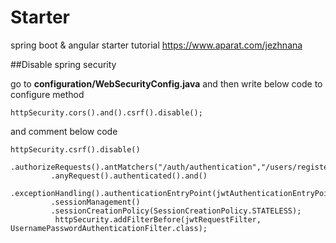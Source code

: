 # Starter
 spring boot & angular starter tutorial https://www.aparat.com/jezhnana

##Disable spring security

go to **configuration/WebSecurityConfig.java**  and then write below code to configure method
  
    httpSecurity.cors().and().csrf().disable();
   
   
 and comment below code
   
    httpSecurity.csrf().disable()
             .authorizeRequests().antMatchers("/auth/authentication","/users/register").permitAll()
             .anyRequest().authenticated().and()
             .exceptionHandling().authenticationEntryPoint(jwtAuthenticationEntryPoint).and()
             .sessionManagement()
             .sessionCreationPolicy(SessionCreationPolicy.STATELESS);
              httpSecurity.addFilterBefore(jwtRequestFilter, UsernamePasswordAuthenticationFilter.class);
 